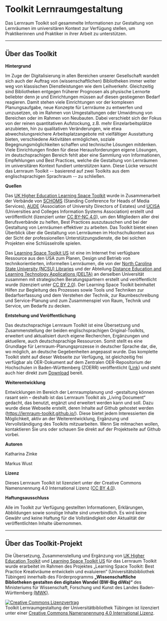 # Toolkit Lernraumgestaltung

Das Lernraum Toolkit soll gesammelte Informationen zur Gestaltung von Lernräumen im universitären Kontext zur Verfügung stellen, um Praktikerinnen und Praktiker in ihrer Arbeit zu unterstützen.


---
## Über das Toolkit
**Hintergrund**

Im Zuge der Digitalisierung in allen Bereichen unserer Gesellschaft wandelt sich auch der Auftrag von (wissenschaftlichen) Bibliotheken immer weiter weg von klassischen Dienstleistungen wie dem Leihverkehr. Gleichzeitig sind Bibliotheken entgegen früherer Prognosen als physische Lernorte beliebter denn je und Einrichtungen müssen auf diesen gestiegenen Bedarf reagieren. Damit stehen viele Einrichtungen vor der komplexen Planungsaufgabe, neue Konzepte für Lernräume zu entwerfen und umzusetzen, ob im Rahmen von Umgestaltungen oder Umwidmung von Bereichen oder im Rahmen von Neubauten. Dabei verschiebt sich der Fokus von der reinen quantitativen Aufstockung, z.B. mehr Einzelarbeitsplätze anzubieten, hin zu qualitativen Veränderungen, wie etwa abwechslungsreichere Arbeitsplatzangebote mit vielfältiger Ausstattung bieten, verschiedene Aktivitäten ermöglichen, soziale Begegnungsmöglichkeiten schaffen und technische Lösungen mitdenken. Viele Einrichtungen finden für diese Herausforderungen eigene Lösungen, im deutschsprachigen Bereich fehlt aber eine Sammlung von Informationen, Empfehlungen und Best Practices, welche die Gestaltung von Lernräumen im universitären Kontext fundiert unterstützen kann. Diese Lücke versucht das Lernraum Toolkit -- basierend auf zwei Toolkits aus dem englischsprachigen Sprachraum -- zu schließen.

**Quellen**

Das [UK Higher Education Learning Space Toolkit](https://www.ucisa.ac.uk/learningspace) wurde in Zusammenarbeit der Verbände von [SCHOMS](https://www.schoms.ac.uk/) (Standing Conference for Heads of Media Services), [AUDE](https://www.aude.ac.uk/) (Association of University Directors of Estates) und [UCISA](https://www.ucisa.ac.uk/) (Universities and Colleges Information Systems Association) erstellt und veröffentlicht (lizenziert unter [CC BY-NC 4.0](https://creativecommons.org/licenses/by-nc/4.0/deed.de)), um den Mitgliedern aller drei Berufsverbände zu helfen, Best Practices auszutauschen und bei der Gestaltung von Lernräumen effektiver zu arbeiten. Das Toolkit bietet einen Überblick über die Gestaltung von Lernräumen im Hochschulkontext aus der Sicht der professionellen Unterstützungsdienste, die bei solchen Projekten eine Schlüsselrolle spielen.

Das [Learning Space Toolkit US](https://learningspacetoolkit.org) ist eine im Internet frei verfügbare Ressource aus den USA zum Planen, Design und Betrieb von technikorientierten, informellen Lernräumen, die von der [North Carolina State University (NCSU) Libraries](https://www.lib.ncsu.edu/) und der Abteilung [Distance Education and Learning Technology Applications (DELTA)](https://delta.ncsu.edu/) an derselben Universität zusammen mit strategischen Beratungspartnern erstellt und veröffentlicht wurde (lizenziert unter [CC BY 2.0](https://creativecommons.org/licenses/by/2.0/deed.de)). Der Learning Space Toolkit beinhaltet Hilfen zur Begleitung des Prozesses sowie Tools und Techniken zur Bedarfserfassung und dem Verstehen der Technik, zur Raumbeschreibung und Service-Planung und zum Zusammenspiel von Raum, Technik und Service, um Bedarfe zu decken.

**Entstehung und Veröffentlichung**

Das deutschsprachige Lernraum Toolkit ist eine Übersetzung und Zusammenstellung der beiden englischsprachigen Original-Toolkits, erweitert und aktualisiert durch eigene Recherchen, Ergänzungen und aktuellere, auch deutschsprachige Ressourcen. Somit stellt es eine Grundlage für Lernraum-Planungsprozesse in deutscher Sprache dar, die, wo möglich, an deutsche Gegebenheiten angepasst wurde. Das komplette Toolkit steht auf dieser Webseite zur Verfügung, ist gleichzeitig frei verfügbar als OER-Dokument auf dem Zentralen OER-Repositorium der Hochschulen in Baden-Württemberg (ZOERR) veröffentlicht ([Link](https://www.zoerr.de/)) und steht auch hier direkt zum [Download](docs/Toolkit_Lernraumgestaltung_%C3%9Cbersetzung_Version_2021-06.pdf) bereit.

**Weiterentwicklung**

Entwicklungen im Bereich der Lernraumplanung und -gestaltung können rasant sein – deshalb ist das Lernraum Toolkit als „Living Document“ gedacht, das benutzt, ergänzt und erweitert werden kann und soll. Dazu wurde diese Webseite erstellt, deren Inhalte auf Github gehostet werden (https://lernraum-toolkit.github.io/). Diese bietet jedem Interessierten die Möglichkeit, aktiv an der Weiterentwicklung, Ergänzung und Vervollständigung des Toolkits mitzuarbeiten. Wenn Sie mitmachen wollen, kontaktieren Sie uns oder schauen Sie direkt auf der Projektseite auf Github vorbei.  

**Autoren**

Katharina Zinke

Markus Wust

**Lizenz**

Dieses Lernraum Toolkit ist lizenziert unter der Creative Commons Namensnennung 4.0 International Lizenz ([CC BY 4.0](https://creativecommons.org/licenses/by/4.0/deed.de)).

**Haftungsausschluss**

Alle im Toolkit zur Verfügung gestellten Informationen, Erklärungen, Abbildungen sowie sonstige Inhalte sind unverbindlich. Es wird keine Gewähr und keine Haftung für die Vollständigkeit oder Aktualität der veröffentlichten Inhalte übernommen.

---

## Über das Toolkit-Projekt

Die Übersetzung, Zusammenstellung und Ergänzung von [UK Higher Education Toolkit](https://www.ucisa.ac.uk/learningspace) und [Learning Space Toolkit US](https://learningspacetoolkit.org) für das Lernraum Toolkit wurde erarbeitet im Rahmen des Projektes „Learning Space Toolkit: Best Practice Kreativräume entwickeln und evaluieren“ (Universitätsbibliothek Tübingen) innerhalb des Förderprogramms **„Wissenschaftliche Bibliotheken gestalten den digitalen Wandel (BW-Big diWa)“** des Ministeriums für Wissenschaft, Forschung und Kunst des Landes Baden-Württemberg [(MWK)](https://mwk.baden-wuerttemberg.de/).

<a rel="license" href="http://creativecommons.org/licenses/by/4.0/"><img alt="Creative Commons Lizenzvertrag" style="border-width:0" src="https://i.creativecommons.org/l/by/4.0/88x31.png" /></a><br /><span xmlns:dct="http://purl.org/dc/terms/" property="dct:title">Toolkit Lernraumgestaltung</span> der <span xmlns:cc="http://creativecommons.org/ns#" property="cc:attributionName">Universitätbibliothek Tübingen</span> ist lizenziert unter einer <a rel="license" href="http://creativecommons.org/licenses/by/4.0/">Creative Commons Namensnennung 4.0 International Lizenz</a>.
